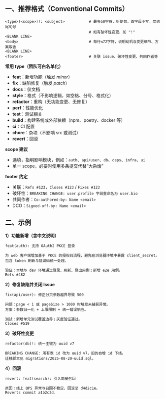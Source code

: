 ## 一、推荐格式（Conventional Commits）

```
<type>(<scope>)!: <subject>           # 最多50字符，祈使句，首字母小写，勿结尾句号
                                      # 如有破坏性变更，加 "!"
<BLANK LINE>
<body>                                # 每行≤72字符，说明动机与变更细节、方案取舍
<BLANK LINE>
<footer>                              # 关联 issue、破坏性变更、共同作者等
```

**常用 type（团队可白名单化）**

- **feat**：新增功能（触发 *minor*）
- **fix**：缺陷修复（触发 *patch*）
- **docs**：仅文档
- **style**：格式（不影响逻辑，如空格、分号、格式化）
- **refactor**：重构（无功能变更、无修复）
- **perf**：性能优化
- **test**：测试相关
- **build**：构建系统或外部依赖（npm、poetry、docker 等）
- **ci**：CI 配置
- **chore**：杂项（不影响 src 或测试）
- **revert**：回滚

**scope 建议**

- 选填，指明影响模块，例如：`auth`、`api/user`、`db`、`deps`、`infra`、`ui`
- 单一 scope，必要时使用多条提交代替“大杂烩”

**footer 约定**

- 关联：`Refs #123`，`Closes #123` / `Fixes #123`
- 破坏性：`BREAKING CHANGE: user.profile 字段重命名为 user.bio`
- 共同作者：`Co-authored-by: Name <email>`
- DCO：`Signed-off-by: Name <email>`

## 二、示例

**1）功能新增（含中文说明）**

```
feat(auth): 支持 OAuth2 PKCE 登录

为 web 客户端增加基于 PKCE 的授权码流程，避免在浏览器环境中暴露 client_secret。
包含 token 刷新与错误码统一处理。

验证：本地与 dev 环境通过登录、刷新、登出用例；新增 e2e 用例。
Refs #482
```

**2）修复缺陷并关闭 Issue**

```
fix(api/user): 修正分页参数越界导致 500

问题：page < 1 或 pageSize > 1000 时触发未捕获异常。
方案：参数归一化 + 上限限制 + 统一错误响应。

测试：新增单元测试覆盖边界；灰度验证通过。
Closes #519
```

**3）破坏性变更**

```
refactor(db)!: 统一主键为 uuid v7

BREAKING CHANGE: 所有表 id 改为 uuid v7，旧的自增 id 下线。
迁移脚本见 migrations/2025-08-20-uuid.sql。
```

**4）回滚**

```
revert: feat(search): 引入向量召回

原因：线上 QPS 异常与召回不稳定，回滚至 d4d2c1e。
Reverts commit a1b2c3d.
```
